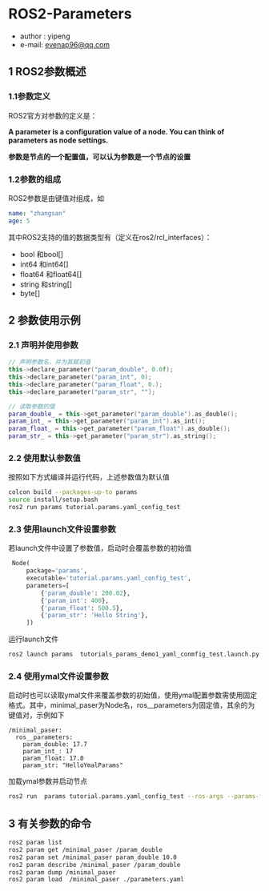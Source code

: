 # ROS2-Parameters

* author :  yipeng
* e-mail: evenap96@qq.com

## 1 ROS2参数概述

### 1.1参数定义

ROS2官方对参数的定义是：

**A parameter is a configuration value of a node. You can think of parameters as node settings.**

**参数是节点的一个配置值，可以认为参数是一个节点的设置**

### 1.2参数的组成

ROS2参数是由键值对组成，如

```yaml
name: "zhangsan"
age: 5
```

其中ROS2支持的值的数据类型有（定义在ros2/rcl_interfaces）：

- bool 和bool[]
- int64 和int64[]
- float64 和float64[]
- string 和string[]
- byte[]

## 2 参数使用示例

### 2.1 声明并使用参数

```c++
// 声明参数名，并为其赋初值
this->declare_parameter("param_double", 0.0f);
this->declare_parameter("param_int", 0);
this->declare_parameter("param_float", 0.);
this->declare_parameter("param_str", "");

// 读取参数的值
param_double_ = this->get_parameter("param_double").as_double();
param_int_ = this->get_parameter("param_int").as_int();
param_float_ = this->get_parameter("param_float").as_double();
param_str_ = this->get_parameter("param_str").as_string();
```

### 2.2 使用默认参数值

按照如下方式编译并运行代码，上述参数值为默认值

 ``` bash
 colcon build --packages-up-to params
 source install/setup.bash 
 ros2 run params tutorial.params.yaml_config_test
 ```

### 2.3 使用launch文件设置参数

若launch文件中设置了参数值，启动时会覆盖参数的初始值

```python
 Node(
     package='params',
     executable='tutorial.params.yaml_config_test',
     parameters=[
         {'param_double': 200.02},
         {'param_int': 400},
         {'param_float': 500.5},
         {'param_str': 'Hello String'},
     ])
```

运行launch文件

```bash
ros2 launch params  tutorials_params_demo1_yaml_conmfig_test.launch.py 
```

### 2.4 使用ymal文件设置参数

启动时也可以读取ymal文件来覆盖参数的初始值，使用ymal配置参数需使用固定格式。其中，minimal_paser为Node名，ros__parameters为固定值，其余的为键值对，示例如下

```ymal
/minimal_paser:
  ros__parameters:
    param_double: 17.7
    param_int_: 17
    param_float: 17.0
    param_str: "HelloYmalParams"

```

加载ymal参数并启动节点

``` bash
ros2 run  params tutorial.params.yaml_config_test --ros-args --params-file ./parameters.yaml
```

## 3 有关参数的命令

```bash
ros2 param list
ros2 param get /minimal_paser /param_double
ros2 param set /minimal_paser param_double 10.0
ros2 param describe /minimal_paser /param_double
ros2 param dump /minimal_paser
ros2 param load  /minimal_paser ./parameters.yaml

```






